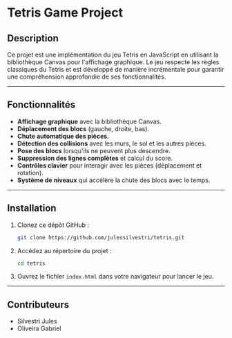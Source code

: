 # Tetris Game Project

## Description

Ce projet est une implémentation du jeu Tetris en JavaScript en utilisant la bibliothèque Canvas pour l'affichage graphique. Le jeu respecte les règles classiques du Tetris et est développé de manière incrémentale pour garantir une compréhension approfondie de ses fonctionnalités.

---

## Fonctionnalités

- **Affichage graphique** avec la bibliothèque Canvas.
- **Déplacement des blocs** (gauche, droite, bas).
- **Chute automatique des pièces.**
- **Détection des collisions** avec les murs, le sol et les autres pièces.
- **Pose des blocs** lorsqu'ils ne peuvent plus descendre.
- **Suppression des lignes complètes** et calcul du score.
- **Contrôles clavier** pour interagir avec les pièces (déplacement et rotation).
- **Système de niveaux** qui accélère la chute des blocs avec le temps.

---

## Installation

1. Clonez ce dépôt GitHub :

   ```bash
   git clone https://github.com/julessilvestri/tetris.git
   ```

2. Accédez au répertoire du projet :

   ```bash
   cd tetris
   ```

3. Ouvrez le fichier `index.html` dans votre navigateur pour lancer le jeu.

---

## Contributeurs

- Silvestri Jules  
- Oliveira Gabriel
